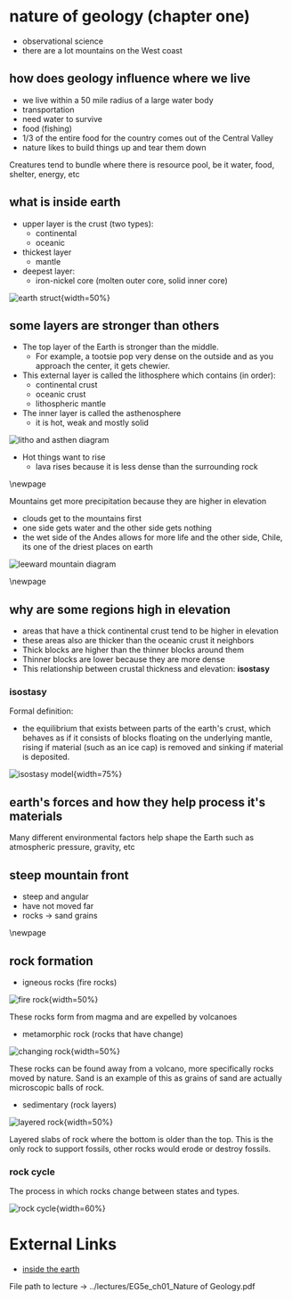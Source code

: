 # nature of geology (chapter one)

- observational science
- there are a lot mountains on the West coast

## how does geology influence where we live

- we live within a 50 mile radius of a large water body
- transportation
- need water to survive
- food (fishing)
- 1/3 of the entire food for the country comes out of the Central Valley
- nature likes to build things up and tear them down

Creatures tend to bundle where there is resource pool, be it water, food, shelter, energy, etc

## what is inside earth

- upper layer is the crust (two types):
	- continental
	- oceanic
- thickest layer
	- mantle
- deepest layer:
	- iron-nickel core (molten outer core, solid inner core)

![earth struct](assets/earth-structure.jpg){width=50%}


## some layers are stronger than others

- The top layer of the Earth is stronger than the middle.
	- For example, a tootsie pop very dense on the outside and as you approach the center, it gets chewier.
- This external layer is called the lithosphere which contains (in order):
	- continental crust
	- oceanic crust
	- lithospheric mantle
- The inner layer is called the asthenosphere
	- it is hot, weak and mostly solid

![litho and asthen diagram](assets/litho_asthen_diagram.png)


- Hot things want to rise
	- lava rises because it is less dense than the surrounding rock

\newpage


Mountains get more precipitation because they are higher in elevation

- clouds get to the mountains first
- one side gets water and the other side gets nothing
- the wet side of the Andes allows for more life and the other side, Chile, its one of the driest places on earth

![leeward mountain diagram](assets/leeward)

\newpage

## why are some regions high in elevation

- areas that have a thick continental crust tend to be higher in elevation
- these areas also are thicker than the oceanic crust it neighbors
- Thick blocks are higher than the thinner blocks around them
- Thinner blocks are lower because they are more dense
- This relationship between crustal thickness and elevation: **isostasy**

### isostasy

Formal definition: 

 - the equilibrium that exists between parts of the earth's crust, which behaves as if it consists of blocks floating on the underlying mantle, rising if material (such as an ice cap) is removed and sinking if material is deposited.

![isostasy model](assets/isostasy.png){width=75%}


## earth's forces and how they help process it's materials

Many different environmental factors help shape the Earth such as atmospheric pressure, gravity, etc

## steep mountain front

- steep and angular
- have not moved far
- rocks -> sand grains

\newpage

## rock formation

- igneous rocks (fire rocks)

![fire rock](assets/igneous-rock.jpg){width=50%}

These rocks form from magma and are expelled by volcanoes

- metamorphic rock (rocks that have change)

![changing rock](assets/meta-rock.jpg){width=50%}

These rocks can be found away from a volcano, more specifically rocks moved by nature. 
Sand is an example of this as grains of sand are actually microscopic balls of rock.

- sedimentary (rock layers)

![layered rock](assets/layered_rock.jpg){width=50%}

Layered slabs of rock where the bottom is older than the top.
This is the only rock to support fossils, other rocks would erode or destroy fossils.


### rock cycle

The process in which rocks change between states and types.

![rock cycle](assets/the_rock_cycle.jpg){width=60%}

# External Links

- [inside the earth](https://www.sciencelearn.org.nz/resources/337-inside-the-earth)

File path to lecture -> ../lectures/EG5e_ch01_Nature of Geology.pdf
